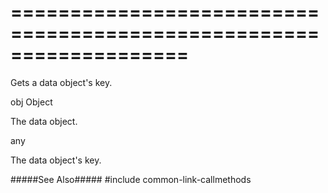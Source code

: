 ===================================================================
===================================================================

<!--shortDescription-->
Gets a data object's key.
<!--/shortDescription-->

<!--paramName1-->obj<!--/paramName1-->
<!--paramType1-->Object<!--/paramType1-->
<!--paramDescription1-->
The data object.
<!--/paramDescription1-->

<!--returnType-->any<!--/returnType-->
<!--returnDescription-->
The data object's key.
<!--/returnDescription-->

<!--fullDescription-->

#####See Also#####
#include common-link-callmethods
<!--/fullDescription-->